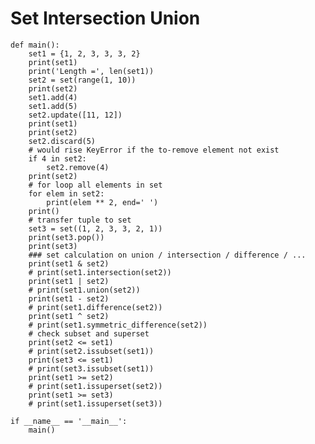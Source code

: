 Set Intersection Union
======================

    def main():
        set1 = {1, 2, 3, 3, 3, 2}
        print(set1)
        print('Length =', len(set1))
        set2 = set(range(1, 10))
        print(set2)
        set1.add(4)
        set1.add(5)
        set2.update([11, 12])
        print(set1)
        print(set2)
        set2.discard(5)
        # would rise KeyError if the to-remove element not exist
        if 4 in set2:
            set2.remove(4)
        print(set2)
        # for loop all elements in set
        for elem in set2:
            print(elem ** 2, end=' ')
        print()
        # transfer tuple to set
        set3 = set((1, 2, 3, 3, 2, 1))
        print(set3.pop())
        print(set3)
        ### set calculation on union / intersection / difference / ...
        print(set1 & set2)
        # print(set1.intersection(set2))
        print(set1 | set2)
        # print(set1.union(set2))
        print(set1 - set2)
        # print(set1.difference(set2))
        print(set1 ^ set2)
        # print(set1.symmetric_difference(set2))
        # check subset and superset
        print(set2 <= set1)
        # print(set2.issubset(set1))
        print(set3 <= set1)
        # print(set3.issubset(set1))
        print(set1 >= set2)
        # print(set1.issuperset(set2))
        print(set1 >= set3)
        # print(set1.issuperset(set3))

    if __name__ == '__main__':
        main()
